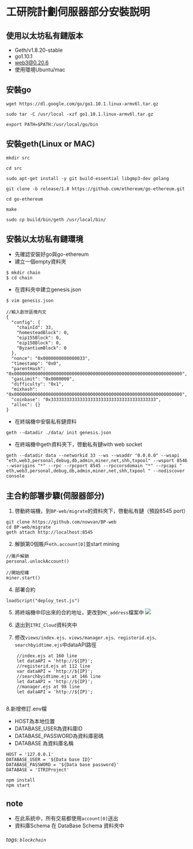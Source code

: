 # 工研院計劃伺服器部分安裝説明
## 使用以太坊私有鏈版本
*  Geth/v1.8.20-stable
*  go1.10.1
*  web3@0.20.6
*  使用環境Ubuntu/mac


## 安裝go
```shell=
wget https://dl.google.com/go/go1.10.1.linux-armv6l.tar.gz

sudo tar -C /usr/local -xzf go1.10.1.linux-armv6l.tar.gz

export PATH=$PATH:/usr/local/go/bin
```

## 安裝geth(Linux or MAC)

```shell=
mkdir src

cd src

sudo apt-get install -y git build-essential libgmp3-dev golang

git clone -b release/1.8 https://github.com/ethereum/go-ethereum.git

cd go-ethereum

make

sudo cp build/bin/geth /usr/local/bin/

```


## 安裝以太坊私有鏈環境
* 先確認安裝好go與go-ethereum
* 建立一個empty資料夾
```shell=
$ mkdir chain
$ cd chain
```
* 在資料夾中建立genesis.json
```
$ vim genesis.json

//輸入創世區塊内文
{
  "config": {
    "chainId": 33,
    "homesteadBlock": 0,
    "eip155Block": 0,
    "eip158Block": 0,
    "ByzantiumBlock": 0 
  },
  "nonce": "0x0000000000000033",
  "timestamp": "0x0",
  "parentHash": "0x0000000000000000000000000000000000000000000000000000000000000000",
  "gasLimit": "0x8000000",
  "difficulty": "0x1",
  "mixhash": "0x0000000000000000000000000000000000000000000000000000000000000000",
  "coinbase": "0x3333333333333333333333333333333333333333",
  "alloc": {}
}

```

* 在終端機中安裝私有鏈資料
```shell=
geth --datadir ./data/ init genesis.json
```

* 在終端機中geth資料夾下，啓動私有鏈with web socket

```shell=
geth --datadir data --networkid 33 --ws --wsaddr "0.0.0.0" --wsapi "eth,web3,personal,debug,db,admin,miner,net,shh,txpool" --wsport 8546 --wsorigins "*" --rpc --rpcport 8545 --rpccorsdomain "*" --rpcapi " eth,web3,personal,debug,db,admin,miner,net,shh,txpool " --nodiscover console
```



## 主合約部署步驟(伺服器部分)
1. 啓動終端機，到`BP-web/migrate`的資料夾下，啓動私有鏈（預設8545 port）
```shell=
git clone https://github.com/nowvan/BP-web
cd BP-web/migrate
geth attach http://localhost:8545
```

2. 解鎖第0個賬戶`eth.account[0]`並start mining
```shell=
//賬戶解鎖
personal.unlockAccount()

//開始挖礦
miner.start()
```
4. 部署合約
```shell=
loadScript("deploy_test.js")
```

5. 將終端機中印出來的合約地址，更改到`MC_address`檔案中
![](https://i.imgur.com/TbZkMZV.png)

6. 退出到`ITRI_Cloud`資料夾中

7. 修改`views/index.ejs、views/manager.ejs、registerid.ejs、searchbyidtime.ejs`中dataAPI路徑
````javascript=
    //index.ejs at 160 line
    let dataAPI = 'http://${IP}';
    //registerid.ejs at 112 line
    var dataAPI = 'http://${IP}';
    //searchbyidtime.ejs at 146 line
    let dataAPI = 'http://${IP}';
    //manager.ejs at 98 line
    let dataAPI = 'http://${IP}';
    
````
8.新增修訂.env檔
* HOST為本地位置
* DATABASE_USER為資料庫ID
* DATABASE_PASSWORD為資料庫密碼
* DATABASE 為資料庫名稱
````javascript=
HOST = '127.0.0.1'
DATABASE_USER = '${Data base ID}'
DATABASE_PASSWORD = '${Data base password}'
DATABASE = 'ITRIProject'
````
```shell=
npm install
npm start
```

## note
* 在此系統中，所有交易都使用`account[0]`送出
* 資料庫Schema 在 DataBase Schema 資料夾中

###### tags: `blockchain`
